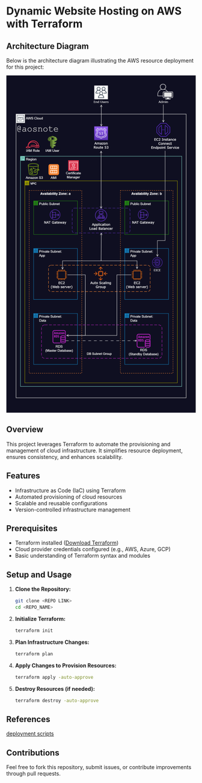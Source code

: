 # Dynamic Website Hosting on AWS with Terraform

## Architecture Diagram
Below is the architecture diagram illustrating the AWS resource deployment for this project:

![AWS Architecture](Dynamic_Web_App_on_AWS.png)

## Overview
This project leverages Terraform to automate the provisioning and management of cloud infrastructure. It simplifies resource deployment, ensures consistency, and enhances scalability.

## Features
- Infrastructure as Code (IaC) using Terraform
- Automated provisioning of cloud resources
- Scalable and reusable configurations
- Version-controlled infrastructure management

## Prerequisites
- Terraform installed ([Download Terraform](https://www.terraform.io/downloads.html))
- Cloud provider credentials configured (e.g., AWS, Azure, GCP)
- Basic understanding of Terraform syntax and modules

## Setup and Usage
1. **Clone the Repository:**
   ```sh
   git clone <REPO LINK>
   cd <REPO_NAME>
   ```
2. **Initialize Terraform:**
   ```sh
   terraform init
   ```
3. **Plan Infrastructure Changes:**
   ```sh
   terraform plan
   ```
4. **Apply Changes to Provision Resources:**
   ```sh
   terraform apply -auto-approve
   ```
5. **Destroy Resources (if needed):**
   ```sh
   terraform destroy -auto-approve
   ```

## References
[deployment scripts](https://github.com/li-zhang1/Host-a-Dynamic-Web-App-on-AWS)

## Contributions
Feel free to fork this repository, submit issues, or contribute improvements through pull requests.

